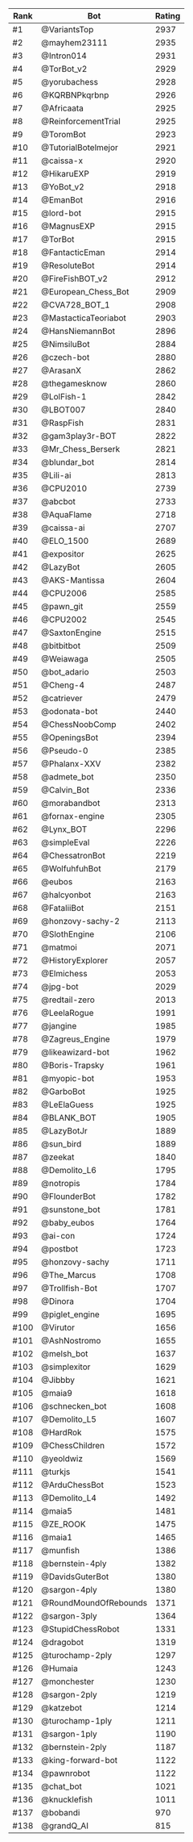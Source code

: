 Rank|Bot|Rating
---|---|---
#1|@VariantsTop|2937
#2|@mayhem23111|2935
#3|@Intron014|2931
#4|@TorBot_v2|2929
#5|@yorubachess|2928
#6|@KQRBNPkqrbnp|2926
#7|@Africaata|2925
#8|@ReinforcementTrial|2925
#9|@ToromBot|2923
#10|@TutorialBotelmejor|2921
#11|@caissa-x|2920
#12|@HikaruEXP|2919
#13|@YoBot_v2|2918
#14|@EmanBot|2916
#15|@lord-bot|2915
#16|@MagnusEXP|2915
#17|@TorBot|2915
#18|@FantacticEman|2914
#19|@ResoluteBot|2914
#20|@FireFishBOT_v2|2912
#21|@European_Chess_Bot|2909
#22|@CVA728_BOT_1|2908
#23|@MastacticaTeoriabot|2903
#24|@HansNiemannBot|2896
#25|@NimsiluBot|2884
#26|@czech-bot|2880
#27|@ArasanX|2862
#28|@thegamesknow|2860
#29|@LolFish-1|2842
#30|@LBOT007|2840
#31|@RaspFish|2831
#32|@gam3play3r-BOT|2822
#33|@Mr_Chess_Berserk|2821
#34|@blundar_bot|2814
#35|@Lili-ai|2813
#36|@CPU2010|2739
#37|@abcbot|2733
#38|@AquaFlame|2718
#39|@caissa-ai|2707
#40|@ELO_1500|2689
#41|@expositor|2625
#42|@LazyBot|2605
#43|@AKS-Mantissa|2604
#44|@CPU2006|2585
#45|@pawn_git|2559
#46|@CPU2002|2545
#47|@SaxtonEngine|2515
#48|@bitbitbot|2509
#49|@Weiawaga|2505
#50|@bot_adario|2503
#51|@Cheng-4|2487
#52|@catriever|2479
#53|@odonata-bot|2440
#54|@ChessNoobComp|2402
#55|@OpeningsBot|2394
#56|@Pseudo-0|2385
#57|@Phalanx-XXV|2382
#58|@admete_bot|2350
#59|@Calvin_Bot|2336
#60|@morabandbot|2313
#61|@fornax-engine|2305
#62|@Lynx_BOT|2296
#63|@simpleEval|2226
#64|@ChessatronBot|2219
#65|@WolfuhfuhBot|2179
#66|@eubos|2163
#67|@halcyonbot|2163
#68|@FataliiBot|2151
#69|@honzovy-sachy-2|2113
#70|@SlothEngine|2106
#71|@matmoi|2071
#72|@HistoryExplorer|2057
#73|@Elmichess|2053
#74|@jpg-bot|2029
#75|@redtail-zero|2013
#76|@LeelaRogue|1991
#77|@jangine|1985
#78|@Zagreus_Engine|1979
#79|@likeawizard-bot|1962
#80|@Boris-Trapsky|1961
#81|@myopic-bot|1953
#82|@GarboBot|1925
#83|@LeElaGuess|1925
#84|@BLANK_BOT|1905
#85|@LazyBotJr|1889
#86|@sun_bird|1889
#87|@zeekat|1840
#88|@Demolito_L6|1795
#89|@notropis|1784
#90|@FlounderBot|1782
#91|@sunstone_bot|1781
#92|@baby_eubos|1764
#93|@ai-con|1724
#94|@postbot|1723
#95|@honzovy-sachy|1711
#96|@The_Marcus|1708
#97|@Trollfish-Bot|1707
#98|@Dinora|1704
#99|@piglet_engine|1695
#100|@Virutor|1656
#101|@AshNostromo|1655
#102|@melsh_bot|1637
#103|@simplexitor|1629
#104|@Jibbby|1621
#105|@maia9|1618
#106|@schnecken_bot|1608
#107|@Demolito_L5|1607
#108|@HardRok|1575
#109|@ChessChildren|1572
#110|@yeoldwiz|1569
#111|@turkjs|1541
#112|@ArduChessBot|1523
#113|@Demolito_L4|1492
#114|@maia5|1481
#115|@ZE_ROOK|1475
#116|@maia1|1465
#117|@munfish|1386
#118|@bernstein-4ply|1382
#119|@DavidsGuterBot|1380
#120|@sargon-4ply|1380
#121|@RoundMoundOfRebounds|1371
#122|@sargon-3ply|1364
#123|@StupidChessRobot|1331
#124|@dragobot|1319
#125|@turochamp-2ply|1297
#126|@Humaia|1243
#127|@monchester|1230
#128|@sargon-2ply|1219
#129|@katzebot|1214
#130|@turochamp-1ply|1211
#131|@sargon-1ply|1190
#132|@bernstein-2ply|1187
#133|@king-forward-bot|1122
#134|@pawnrobot|1122
#135|@chat_bot|1021
#136|@knucklefish|1011
#137|@bobandi|970
#138|@grandQ_AI|815
